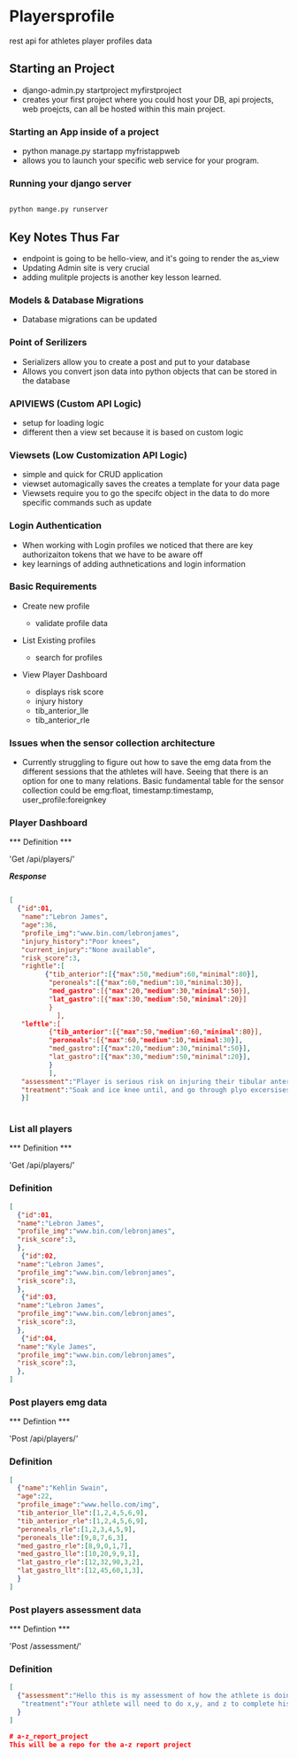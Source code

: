 # Playersprofile 
rest api for athletes player profiles data

## Starting an Project
- django-admin.py startproject myfirstproject
- creates your first project where you could host your DB, api projects, web proejcts, can all be hosted within this main project. 

### Starting an App inside of a project
- python manage.py startapp myfristappweb
- allows you to launch your specific web service for your program.

### Running your django server
``` python

python mange.py runserver

```

## Key Notes Thus Far
- endpoint is going to be hello-view, and it's going to render the as_view
- Updating Admin site is very crucial 
- adding mulitple projects is another key lesson learned.

### Models & Database Migrations 
- Database migrations can be updated 

### Point of Serilizers 
- Serializers allow you to create a post and put to your database 
- Allows you convert json data into python objects that can be stored in the database

### APIVIEWS (Custom API Logic)
- setup for loading logic 
- different then a view set because it is based on custom logic

### Viewsets (Low Customization API Logic)
- simple and quick for CRUD application
- viewset automagically saves the creates a template for your data page 
- Viewsets require you to go the specifc object in the data to do more specific commands such as update


### Login Authentication
- When working with Login profiles we noticed that there are key authorizaiton tokens that we have to be aware off 
- key learnings of adding authnetications and login information

### Basic Requirements 
- Create new profile 
    - validate profile data

- List Existing profiles
    - search for profiles

- View Player Dashboard
   - displays risk score
   - injury history
   - tib_anterior_lle
   - tib_anterior_rle

### Issues when the sensor collection architecture
- Currently struggling to figure out how to save the emg data from the different sessions that the athletes will have. Seeing that there is an option for one to many relations. Basic fundamental table for the sensor collection could be emg:float, timestamp:timestamp, user_profile:foreignkey

### Player Dashboard 

*** Definition ***

'Get /api/players/<id>'

***Response***

``` json

[
  {"id":01,
   "name":"Lebron James",
   "age":36,
   "profile_img":"www.bin.com/lebronjames",
   "injury_history":"Poor knees",
   "current_injury":"None available",
   "risk_score":3,
   "rightle":[
         {"tib_anterior":[{"max":50,"medium":60,"minimal":80}],
          "peroneals":[{"max":60,"medium":10,"minimal:30}],
          "med_gastro":[{"max":20,"medium":30,"minimal":50}],
          "lat_gastro":[{"max":30,"medium":50,"minimal":20}]
          }
            ],
   "leftle":[
          {"tib_anterior":[{"max":50,"medium":60,"minimal":80}],
          "peroneals":[{"max":60,"medium":10,"minimal:30}],
          "med_gastro":[{"max":20,"medium":30,"minimal":50}],
          "lat_gastro":[{"max":30,"medium":50,"minimal":20}],
          }
          ],
   "assessment":"Player is serious risk on injuring their tibular anterior",
   "treatment":"Soak and ice knee until, and go through plyo excersises"
   }]
   
  ```
  ### List all players
  
  *** Definition ***

'Get /api/players/'

### Definition
  
  ``` json 
  [
    {"id":01,
    "name":"Lebron James",
    "profile_img":"www.bin.com/lebronjames",
    "risk_score":3,
    },
     {"id":02,
    "name":"Lebron James",
    "profile_img":"www.bin.com/lebronjames",
    "risk_score":3,
    },
     {"id":03,
    "name":"Lebron James",
    "profile_img":"www.bin.com/lebronjames",
    "risk_score":3,
    },
     {"id":04,
    "name":"Kyle James",
    "profile_img":"www.bin.com/lebronjames",
    "risk_score":3,
    },
  ]
```
### Post players emg data 

*** Defintion ***

'Post /api/players/<id>'
  
### Definition

``` json
[
  {"name":"Kehlin Swain",
  "age":22,
  "profile_image":"www.hello.com/img",
  "tib_anterior_lle":[1,2,4,5,6,9],
  "tib_anterior_rle":[1,2,4,5,6,9],
  "peroneals_rle":[1,2,3,4,5,9],
  "peroneals_lle":[9,8,7,6,3],
  "med_gastro_rle":[8,9,0,1,7],
  "med_gastro_lle":[10,20,9,9,1],
  "lat_gastro_rle":[12,32,90,3,2],
  "lat_gastro_llt":[12,45,60,1,3],
  }
]
```

### Post players assessment data 

*** Defintion ***

'Post /assessment/<id>'
  
### Definition

``` json
[
  {"assessment":"Hello this is my assessment of how the athlete is doing in his trials"
   "treatment":"Your athlete will need to do x,y, and z to complete his next actions"
  }
]

# a-z_report_project
This will be a repo for the a-z report project
